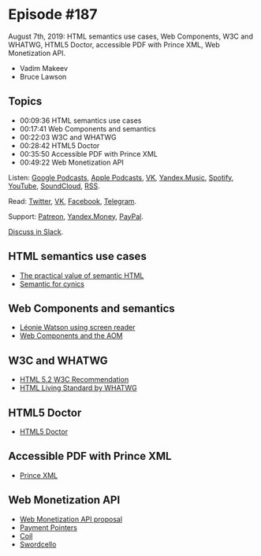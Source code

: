 # Episode #187

August 7th, 2019: HTML semantics use cases, Web Components, W3C and WHATWG, HTML5 Doctor, accessible PDF with Prince XML, Web Monetization API.

- Vadim Makeev
- Bruce Lawson

## Topics

- 00:09:36 HTML semantics use cases
- 00:17:41 Web Components and semantics
- 00:22:03 W3C and WHATWG
- 00:28:42 HTML5 Doctor
- 00:35:50 Accessible PDF with Prince XML
- 00:49:22 Web Monetization API

Listen: [Google Podcasts](https://podcasts.google.com/?feed=aHR0cHM6Ly93ZWItc3RhbmRhcmRzLnJ1L3BvZGNhc3QvZmVlZC8), [Apple Podcasts](https://podcasts.apple.com/podcast/id1080500016), [VK](https://vk.com/podcasts-32017543), [Yandex.Music](https://music.yandex.ru/album/6245956), [Spotify](https://open.spotify.com/show/3rzAcADjpBpXt73L0epTjV), [YouTube](https://www.youtube.com/playlist?list=PLMBnwIwFEFHcwuevhsNXkFTcadeX5R1Go), [SoundCloud](https://soundcloud.com/web-standards), [RSS](https://web-standards.ru/podcast/feed/).

Read: [Twitter](https://twitter.com/webstandards_ru), [VK](https://vk.com/webstandards_ru), [Facebook](https://www.facebook.com/webstandardsru), [Telegram](https://t.me/webstandards_ru).

Support: [Patreon](https://www.patreon.com/webstandards_ru), [Yandex.Money](https://money.yandex.ru/to/41001119329753), [PayPal](https://www.paypal.me/pepelsbey).

[Discuss in Slack](http://slack.web-standards.ru/).

## HTML semantics use cases

- [The practical value of semantic HTML](https://www.brucelawson.co.uk/2018/the-practical-value-of-semantic-html/)
- [Semantic for cynics](https://pepelsbey.net/pres/semantics/en/)

## Web Components and semantics

- [Léonie Watson using screen reader](https://youtu.be/iUCYPM6up9M)
- [Web Components and the AOM](https://youtu.be/ZMZMMuXRFcE)

## W3C and WHATWG

- [HTML 5.2 W3C Recommendation](https://www.w3.org/TR/html52/)
- [HTML Living Standard by WHATWG](https://html.spec.whatwg.org/)

## HTML5 Doctor

- [HTML5 Doctor](http://html5doctor.com/)

## Accessible PDF with Prince XML

- [Prince XML](https://www.princexml.com/)

## Web Monetization API

- [Web Monetization API proposal](https://discourse.wicg.io/t/proposal-web-monetization-a-new-revenue-model-for-the-web/3785)
- [Payment Pointers](https://paymentpointers.org/)
- [Coil](https://coil.com/)
- [Swordcello](https://www.swordcello.com/)
